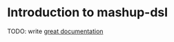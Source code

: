 # Introduction to mashup-dsl

TODO: write [great documentation](http://jacobian.org/writing/great-documentation/what-to-write/)
